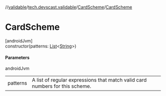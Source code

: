 //[validable](../../../index.md)/[tech.devscast.validable](../index.md)/[CardScheme](index.md)/[CardScheme](-card-scheme.md)

# CardScheme

[androidJvm]\
constructor(patterns: [List](https://kotlinlang.org/api/latest/jvm/stdlib/kotlin.collections/-list/index.html)&lt;[String](https://kotlinlang.org/api/latest/jvm/stdlib/kotlin/-string/index.html)&gt;)

#### Parameters

androidJvm

| | |
|---|---|
| patterns | A list of regular expressions that match valid card numbers for this scheme. |
